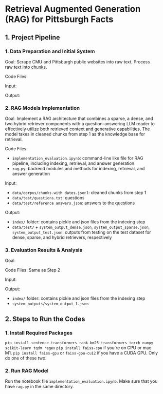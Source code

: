 # Retrieval Augmented Generation (RAG) for Pittsburgh Facts

## 1. Project Pipeline

### 1. Data Preparation and Initial System
Goal: Scrape CMU and Pittsburgh public websites into raw text. Process raw text into chunks.

Code Files:

Input:

Output:

### 2. RAG Models Implementation

Goal: Implement a RAG architecture that combines a sparse, a dense, and two hybrid retriever components with a question-answering LLM reader to effectively utilize both retrieved context and generative capabilities. The model takes in cleaned chunks from step 1 as the knowledge base for retrieval.

Code Files: 
- ```implementation_evaluation.ipynb```: command-line like file for RAG pipeline, including indexing, retrieval, and answer generation
- ```rag.py```: backend modules and methods for indexing, retrieval, and answer generation

Input: 
- ```data/corpus/chunks.with dates.jsonl```: cleaned chunks from step 1
- ```data/test/questions.txt```: questions
- ```data/test/reference answers.json```: answers to the questions

Output: 
- ```index/``` folder: contains pickle and json files from the indexing step
- ```data/test/``` + ```system_output_dense.json```, ```system_output_sparse.json```, ```system_output_test.json```: outputs from testing on the test dataset for dense, sparse, and hybrid retrievers, respectively

### 3. Evaluation Results \& Analysis

Goal:

Code Files: Same as Step 2

Input:

Output:
- ```index/``` folder: contains pickle and json files from the indexing step
- ```system_outputs/system_output_1.json```

## 2. Steps to Run the Codes

### 1. Install Required Packages
```pip install sentence-transformers rank-bm25 transformers torch numpy scikit-learn tqdm regex```
```pip install faiss-cpu``` if you're on CPU or mac M1. ```pip install faiss-gpu``` or ```faiss-gpu-cu12``` if you have a CUDA GPU. Only do one of these two.

### 2. Run RAG Model
Run the notebook file ```implementation_evaluation.ipynb```.
Make sure that you have ```rag.py``` in the same directory.








